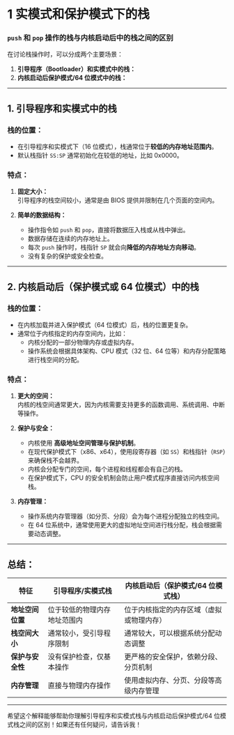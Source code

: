 # 1 实模式和保护模式下的栈

### `push` 和 `pop` 操作的栈与内核启动后中的栈之间的区别

在讨论栈操作时，可以分成两个主要场景：

1. **引导程序（Bootloader）和实模式中的栈：**
2. **内核启动后保护模式/64 位模式中的栈：**

---

## 1. 引导程序和实模式中的栈

### **栈的位置：**
- 在引导程序和实模式下（16 位模式），栈通常位于**较低的内存地址范围内**。
- 默认栈指针 `SS:SP` 通常初始化在较低的地址，比如 0x0000。
  
### **特点：**
1. **固定大小：**  
    引导程序的栈空间较小，通常是由 BIOS 提供并限制在几个页面的空间内。
  
2. **简单的数据结构：**
    - 操作指令如 `push` 和 `pop`，直接将数据压入栈或从栈中弹出。
    - 数据存储在连续的内存地址上。
    - 每次 `push` 操作时，栈指针 `SP` 就会向**降低的内存地址方向移动**。
    - 没有复杂的保护或安全检查。

---

## 2. 内核启动后（保护模式或 64 位模式）中的栈

### **栈的位置：**
- 在内核加载并进入保护模式（64 位模式）后，栈的位置更复杂。
- 通常位于内核指定的内存空间内，比如：
  - 内核分配的一部分物理内存或虚拟内存。
  - 操作系统会根据具体架构、CPU 模式（32 位、64 位等）和内存分配策略进行栈空间的分配。

### **特点：**

1. **更大的空间：**  
    内核的栈空间通常更大，因为内核需要支持更多的函数调用、系统调用、中断等操作。

2. **保护与安全：**
    - 内核使用 **高级地址空间管理与保护机制**。
    - 在现代保护模式下（x86、x64），使用段寄存器（如 `SS`）和栈指针（`RSP`）来确保栈不会越界。
    - 内核会分配专门的空间，每个进程和线程都会有自己的栈。
    - 在保护模式下，CPU 的安全机制会防止用户模式程序直接访问内核空间栈。

3. **内存管理：**
    - 操作系统内存管理器（如分页、分段）会为每个进程分配独立的栈空间。
    - 在 64 位系统中，通常使用更大的虚拟地址空间进行栈分配，栈会根据需要动态调整。

---

## **总结：**

| 特征               | 引导程序/实模式栈                    | 内核启动后（保护模式/64 位模式栈）       |
|----------------------|----------------------------------------|--------------------------------------------|
| **地址空间位置**    | 位于较低的物理内存地址范围内        | 位于内核指定的内存区域（虚拟或物理内存）  |
| **栈空间大小**      | 通常较小，受引导程序限制           | 通常较大，可以根据系统分配动态调整         |
| **保护与安全性**    | 没有保护检查，仅基本操作          | 更严格的安全保护，依赖分段、分页机制      |
| **内存管理**        | 直接与物理内存操作                 | 使用虚拟内存、分页、分段等高级内存管理  |

---

希望这个解释能够帮助你理解引导程序和实模式栈与内核启动后保护模式/64 位模式栈之间的区别！如果还有任何疑问，请告诉我！
